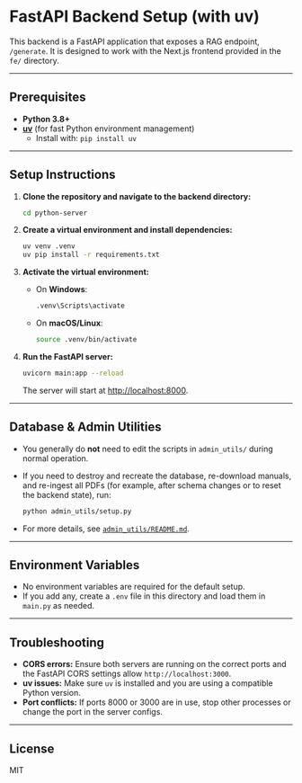 # FastAPI Backend Setup (with uv)

This backend is a FastAPI application that exposes a RAG endpoint, `/generate`. It is designed to work with the Next.js frontend provided in the `fe/` directory.

---

## Prerequisites

- **Python 3.8+**
- **[uv](https://github.com/astral-sh/uv)** (for fast Python environment management)
  - Install with: `pip install uv`

---

## Setup Instructions

1. **Clone the repository and navigate to the backend directory:**

   ```bash
   cd python-server
   ```

2. **Create a virtual environment and install dependencies:**

   ```bash
   uv venv .venv
   uv pip install -r requirements.txt
   ```

3. **Activate the virtual environment:**

   - On **Windows**:
     ```bash
     .venv\Scripts\activate
     ```
   - On **macOS/Linux**:
     ```bash
     source .venv/bin/activate
     ```

4. **Run the FastAPI server:**
   ```bash
   uvicorn main:app --reload
   ```
   The server will start at [http://localhost:8000](http://localhost:8000).

---

## Database & Admin Utilities

- You generally do **not** need to edit the scripts in `admin_utils/` during normal operation.
- If you need to destroy and recreate the database, re-download manuals, and re-ingest all PDFs (for example, after schema changes or to reset the backend state), run:

  ```bash
  python admin_utils/setup.py
  ```

- For more details, see [`admin_utils/README.md`](./admin_utils/README.md).

---

## Environment Variables

- No environment variables are required for the default setup.
- If you add any, create a `.env` file in this directory and load them in `main.py` as needed.

---

## Troubleshooting

- **CORS errors:** Ensure both servers are running on the correct ports and the FastAPI CORS settings allow `http://localhost:3000`.
- **uv issues:** Make sure `uv` is installed and you are using a compatible Python version.
- **Port conflicts:** If ports 8000 or 3000 are in use, stop other processes or change the port in the server configs.

---

## License

MIT
